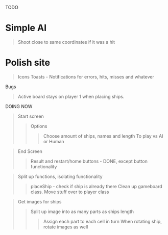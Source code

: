 TODO

# Simple AI
> Shoot close to same coordinates if it was a hit
# Polish site
> Icons
> Toasts - Notifications for errors, hits, misses and whatever

Bugs
> Active board stays on player 1 when placing ships. 

DOING NOW

> Start screen
>> Options
>>> Choose amount of ships, names and length
>>> To play vs AI or Human
>>> 

> End Screen
>> Result and restart/home buttons - DONE, except button functionality


> Split up functions, isolating functionality
>> placeShip - check if ship is already there
>> Clean up gameboard class. Move stuff over to player class

> Get images for ships
>> Split up image into as many parts as ships length
>>> Assign each part to each cell in turn
>>> When rotating ship, rotate images as well